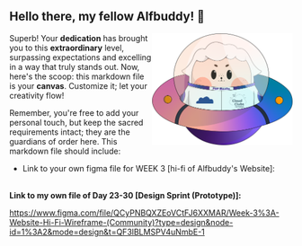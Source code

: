 ## Hello there, my fellow Alfbuddy! 💖

<img align="right" width="250px" src="../../assets/alf/alf-ufo.png">

Superb! Your **dedication** has brought you to this **extraordinary** level, surpassing expectations and excelling in a way that truly stands out. Now, here's the scoop: this markdown file is your **canvas**. Customize it; let your creativity flow!

Remember, you're free to add your personal touch, but keep the sacred requirements intact; they are the guardians of order here. This markdown file should include:
- Link to your own figma file for WEEK 3 [hi-fi of Alfbuddy's Website]: 


<br/>**Link to my own file of **Day 23-30 [Design Sprint (Prototype)]:****

 https://www.figma.com/file/QCyPNBQXZEoVCtFJ6XXMAR/Week-3%3A-Website-Hi-Fi-Wireframe-(Community)?type=design&node-id=1%3A2&mode=design&t=QF3lBLMSPV4uNmbE-1

##

